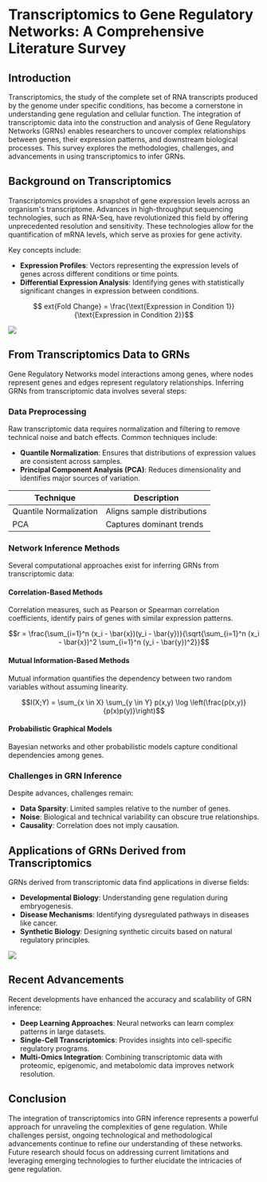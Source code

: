 # Transcriptomics to Gene Regulatory Networks: A Comprehensive Literature Survey

## Introduction
Transcriptomics, the study of the complete set of RNA transcripts produced by the genome under specific conditions, has become a cornerstone in understanding gene regulation and cellular function. The integration of transcriptomic data into the construction and analysis of Gene Regulatory Networks (GRNs) enables researchers to uncover complex relationships between genes, their expression patterns, and downstream biological processes. This survey explores the methodologies, challenges, and advancements in using transcriptomics to infer GRNs.

## Background on Transcriptomics
Transcriptomics provides a snapshot of gene expression levels across an organism's transcriptome. Advances in high-throughput sequencing technologies, such as RNA-Seq, have revolutionized this field by offering unprecedented resolution and sensitivity. These technologies allow for the quantification of mRNA levels, which serve as proxies for gene activity.

Key concepts include:
- **Expression Profiles**: Vectors representing the expression levels of genes across different conditions or time points.
- **Differential Expression Analysis**: Identifying genes with statistically significant changes in expression between conditions.

$$	ext{Fold Change} = \frac{\text{Expression in Condition 1}}{\text{Expression in Condition 2}}$$

![](placeholder_for_expression_profile_plot)

## From Transcriptomics Data to GRNs
Gene Regulatory Networks model interactions among genes, where nodes represent genes and edges represent regulatory relationships. Inferring GRNs from transcriptomic data involves several steps:

### Data Preprocessing
Raw transcriptomic data requires normalization and filtering to remove technical noise and batch effects. Common techniques include:
- **Quantile Normalization**: Ensures that distributions of expression values are consistent across samples.
- **Principal Component Analysis (PCA)**: Reduces dimensionality and identifies major sources of variation.

| Technique | Description |
|-----------|-------------|
| Quantile Normalization | Aligns sample distributions |
| PCA | Captures dominant trends |

### Network Inference Methods
Several computational approaches exist for inferring GRNs from transcriptomic data:

#### Correlation-Based Methods
Correlation measures, such as Pearson or Spearman correlation coefficients, identify pairs of genes with similar expression patterns.

$$r = \frac{\sum_{i=1}^n (x_i - \bar{x})(y_i - \bar{y})}{\sqrt{\sum_{i=1}^n (x_i - \bar{x})^2 \sum_{i=1}^n (y_i - \bar{y})^2}}$$

#### Mutual Information-Based Methods
Mutual information quantifies the dependency between two random variables without assuming linearity.

$$I(X;Y) = \sum_{x \in X} \sum_{y \in Y} p(x,y) \log \left(\frac{p(x,y)}{p(x)p(y)}\right)$$

#### Probabilistic Graphical Models
Bayesian networks and other probabilistic models capture conditional dependencies among genes.

### Challenges in GRN Inference
Despite advances, challenges remain:
- **Data Sparsity**: Limited samples relative to the number of genes.
- **Noise**: Biological and technical variability can obscure true relationships.
- **Causality**: Correlation does not imply causation.

## Applications of GRNs Derived from Transcriptomics
GRNs derived from transcriptomic data find applications in diverse fields:

- **Developmental Biology**: Understanding gene regulation during embryogenesis.
- **Disease Mechanisms**: Identifying dysregulated pathways in diseases like cancer.
- **Synthetic Biology**: Designing synthetic circuits based on natural regulatory principles.

![](placeholder_for_grn_application_diagram)

## Recent Advancements
Recent developments have enhanced the accuracy and scalability of GRN inference:

- **Deep Learning Approaches**: Neural networks can learn complex patterns in large datasets.
- **Single-Cell Transcriptomics**: Provides insights into cell-specific regulatory programs.
- **Multi-Omics Integration**: Combining transcriptomic data with proteomic, epigenomic, and metabolomic data improves network resolution.

## Conclusion
The integration of transcriptomics into GRN inference represents a powerful approach for unraveling the complexities of gene regulation. While challenges persist, ongoing technological and methodological advancements continue to refine our understanding of these networks. Future research should focus on addressing current limitations and leveraging emerging technologies to further elucidate the intricacies of gene regulation.

